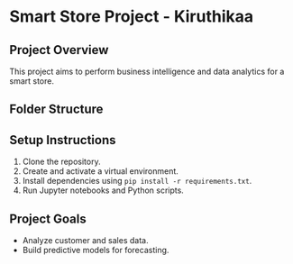 # Smart Store Project - Kiruthikaa

## Project Overview
This project aims to perform business intelligence and data analytics for a smart store. 

## Folder Structure

## Setup Instructions
1. Clone the repository.
2. Create and activate a virtual environment.
3. Install dependencies using `pip install -r requirements.txt`.
4. Run Jupyter notebooks and Python scripts.

## Project Goals
- Analyze customer and sales data.
- Build predictive models for forecasting.
